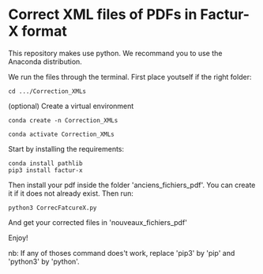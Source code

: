 # Correct XML files of PDFs in Factur-X format 

This repository makes use python. 
We recommand you to use the Anaconda distribution.

We run the files through the terminal.
First place youtself if the right folder:
```
cd .../Correction_XMLs 
```
(optional) Create a virtual environment  
```
conda create -n Correction_XMLs
```

```
conda activate Correction_XMLs 
```


Start by installing the requirements:
```
conda install pathlib
pip3 install factur-x
```
Then install your pdf inside the folder 'anciens_fichiers_pdf'.
You can create it if it does not already exist.
Then run:

```
python3 CorrecFatcureX.py
```
And get your corrected files in 'nouveaux_fichiers_pdf' 

Enjoy!

nb: If any of thoses command does't work, replace 'pip3' by 'pip' and 'python3' by 'python'.
